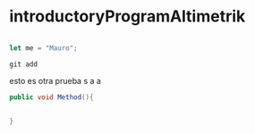 # introductoryProgramAltimetrik


```js

let me = "Mauro";

```
```terminal
git add
```

esto es otra prueba
s
a
a
```c#
public void Method(){


}
```
